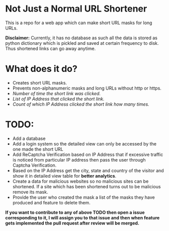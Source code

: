 # Not Just a Normal URL Shortener

This is a repo for a web app which can make short URL masks for long URLs.

**Disclaimer:** Currently, it has no database as such all the data is stored as python dictionary which is pickled and saved at certain frequency to disk. Thus shortened links can go away anytime.

# What does it do?
  - Creates short URL masks.
  - Prevents non-alphanumeric masks and long URLs without http or https.
  - *Number of time the short link was clicked.*
  - *List of IP Address that clicked the short link.*
  - *Count of which IP Address clicked the short link how many times.*

# TODO:
  - Add a database
  - Add a login system so the detailed view can only be accessed by the one made the short URL
  - Add ReCaptcha Verification based on IP Address that if excessive traffic is noticed from particular IP address then pass the user through Captcha Verification.
  - Based on the IP Address get the city, state and country of the visitor and show it in detailed view table for **better analytics**.
  - Create a data for malicious websites so no malicious sites can be shortened. If a site which has been shortened turns out to be malicious remove its mask.
  - Provide the user who created the mask a list of the masks they have produced and feature to delete them.

**If you want to contribute to any of above TODO then open a issue corresponding to it, I will assign you to that issue and then when feature gets implemented the pull request after review will be merged.**